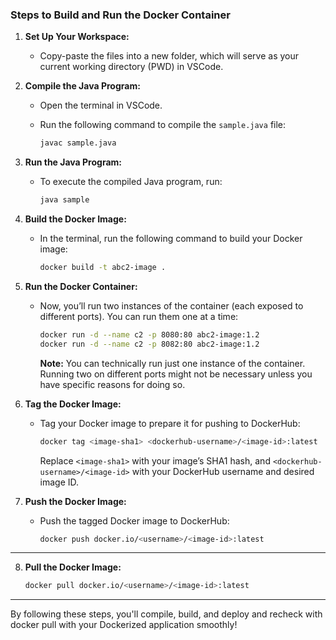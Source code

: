  

### **Steps to Build and Run the Docker Container**

1. **Set Up Your Workspace:**

   * Copy-paste the files into a new folder, which will serve as your current working directory (PWD) in VSCode.

2. **Compile the Java Program:**

   * Open the terminal in VSCode.
   * Run the following command to compile the `sample.java` file:

     ```bash
     javac sample.java
     ```

3. **Run the Java Program:**

   * To execute the compiled Java program, run:

     ```bash
     java sample
     ```

4. **Build the Docker Image:**

   * In the terminal, run the following command to build your Docker image:

     ```bash
     docker build -t abc2-image .
     ```

5. **Run the Docker Container:**

   * Now, you’ll run two instances of the container (each exposed to different ports). You can run them one at a time:

     ```bash
     docker run -d --name c2 -p 8080:80 abc2-image:1.2
     docker run -d --name c2 -p 8082:80 abc2-image:1.2
     ```

     **Note:** You can technically run just one instance of the container. Running two on different ports might not be necessary unless you have specific reasons for doing so.

6. **Tag the Docker Image:**

   * Tag your Docker image to prepare it for pushing to DockerHub:

     ```bash
     docker tag <image-sha1> <dockerhub-username>/<image-id>:latest
     ```

     Replace `<image-sha1>` with your image’s SHA1 hash, and `<dockerhub-username>/<image-id>` with your DockerHub username and desired image ID.

7. **Push the Docker Image:**

   * Push the tagged Docker image to DockerHub:

     ```bash
     docker push docker.io/<username>/<image-id>:latest
     ```

---

8. **Pull the Docker Image:**

    

     ```bash
     docker pull docker.io/<username>/<image-id>:latest
     ```

---

By following these steps, you'll compile, build, and deploy and recheck with docker pull with your Dockerized application smoothly!

 
